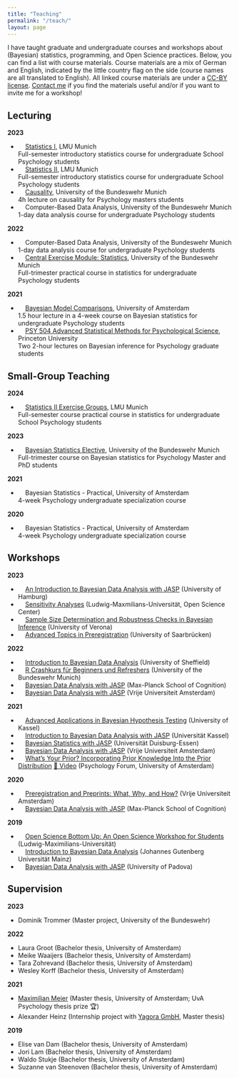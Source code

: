 ```yaml
---
title: "Teaching"
permalink: "/teach/"
layout: page
---
```


I have taught graduate and undergraduate courses and workshops about (Bayesian) statistics, programming, and Open Science practices. Below, you can find a list with course materials. Course materials are a mix of German and English, indicated by the little country flag on the side (course names are all translated to English). All linked course materials are under a [CC-BY license](https://creativecommons.org/licenses/by/4.0/deed.en). [Contact me](mailto:angelika.m.stefan@gmail.com) if you find the materials useful and/or if you want to invite me for a workshop!

## Lecturing

__2023__

- <img src="https://hatscripts.github.io/circle-flags/flags/de.svg" width="12"> [Statistics I](https://osf.io/cnztm/), LMU Munich  
Full-semester introductory statistics course for undergraduate School Psychology students 
- <img src="https://hatscripts.github.io/circle-flags/flags/de.svg" width="12"> [Statistics II](https://osf.io/evufh/), LMU Munich  
Full-semester introductory statistics course for undergraduate School Psychology students
- <img src="https://hatscripts.github.io/circle-flags/flags/de.svg" width="12"> [Causality](https://osf.io/u7anx/), University of the Bundeswehr Munich  
4h lecture on causality for Psychology masters students
- <img src="https://hatscripts.github.io/circle-flags/flags/de.svg" width="12"> Computer-Based Data Analysis, University of the Bundeswehr Munich  
1-day data analysis course for undergraduate Psychology students

__2022__
- <img src="https://hatscripts.github.io/circle-flags/flags/de.svg" width="12"> Computer-Based Data Analysis, University of the Bundeswehr Munich  
1-day data analysis course for undergraduate Psychology students
- <img src="https://hatscripts.github.io/circle-flags/flags/de.svg" width="12"> [Central Exercise Module: Statistics](https://osf.io/4bxnp/), University of the Bundeswehr Munich  
Full-trimester practical course in statistics for undergraduate Psychology students

__2021__
- <img src="https://hatscripts.github.io/circle-flags/flags/gb.svg" width="12"> [Bayesian Model Comparisons](https://osf.io/vap8g), University of Amsterdam  
1.5 hour lecture in a 4-week course on Bayesian statistics for undergraduate Psychology students
- <img src="https://hatscripts.github.io/circle-flags/flags/gb.svg" width="12"> [PSY 504 Advanced Statistical Methods for Psychological Science](https://osf.io/a4cm9/), Princeton University  
Two 2-hour lectures on Bayesian inference for Psychology graduate students

## Small-Group Teaching

__2024__

- <img src="https://hatscripts.github.io/circle-flags/flags/de.svg" width="12"> [Statistics II Exercise Groups](https://osf.io/hxyfn/), LMU Munich  
Full-semester course practical course in statistics for undergraduate School Psychology students

__2023__
- <img src="https://hatscripts.github.io/circle-flags/flags/de.svg" width="12"> [Bayesian Statistics Elective](https://osf.io/jecwn/), University of the Bundeswehr Munich  
Full-trimester course on Bayesian statistics for Psychology Master and PhD students

__2021__
- <img src="https://hatscripts.github.io/circle-flags/flags/gb.svg" width="12"> Bayesian Statistics - Practical, University of Amsterdam  
4-week Psychology undergraduate specialization course

__2020__
- <img src="https://hatscripts.github.io/circle-flags/flags/gb.svg" width="12"> Bayesian Statistics - Practical, University of Amsterdam  
4-week Psychology undergraduate specialization course

## Workshops

__2023__
- <img src="https://hatscripts.github.io/circle-flags/flags/gb.svg" width="12"> [An Introduction to Bayesian Data Analysis with JASP](https://osf.io/vfg8s) (University of Hamburg)
- <img src="https://hatscripts.github.io/circle-flags/flags/gb.svg" width="12"> [Sensitivity Analyses](https://osf.io/dxbv3) (Ludwig-Maxmilians-Universität, Open Science Center)
- <img src="https://hatscripts.github.io/circle-flags/flags/gb.svg" width="12"> [Sample Size Determination and Robustness Checks in Bayesian Inference](https://osf.io/byd72/) (University of Verona)
- <img src="https://hatscripts.github.io/circle-flags/flags/gb.svg" width="12"> [Advanced Topics in Preregistration](https://osf.io/gsdmb/) (University of Saarbrücken)

__2022__

- <img src="https://hatscripts.github.io/circle-flags/flags/gb.svg" width="12"> [Introduction to Bayesian Data Analysis](https://osf.io/ky42u/) (University of Sheffield)
- <img src="https://hatscripts.github.io/circle-flags/flags/de.svg" width="12"> [R Crashkurs für Beginners und Refreshers](https://osf.io/a3ut7) (University of the Bundeswehr Munich)
- <img src="https://hatscripts.github.io/circle-flags/flags/gb.svg" width="12"> [Bayesian Data Analysis with JASP](https://osf.io/jd9fe/) (Max-Planck School of Cognition)
- <img src="https://hatscripts.github.io/circle-flags/flags/gb.svg" width="12"> [Bayesian Data Analysis with JASP](https://osf.io/s7yqa/) (Vrije Universiteit Amsterdam)

__2021__
- <img src="https://hatscripts.github.io/circle-flags/flags/gb.svg" width="12"> [Advanced Applications in Bayesian Hypothesis Testing](https://osf.io/8kv6b/) (University of Kassel)
- <img src="https://hatscripts.github.io/circle-flags/flags/de.svg" width="12"> [Introduction to Bayesian Data Analysis with JASP](https://osf.io/8d3gy/) (Universität Kassel)
- <img src="https://hatscripts.github.io/circle-flags/flags/gb.svg" width="12"> [Bayesian Statistics with JASP](https://osf.io/enbfq/) (Universität Duisburg-Essen)
- <img src="https://hatscripts.github.io/circle-flags/flags/gb.svg" width="12"> [Bayesian Data Analysis with JASP](https://osf.io/s7yqa/) (Vrije Universiteit Amsterdam)
- <img src="https://hatscripts.github.io/circle-flags/flags/gb.svg" width="12"> [What’s Your Prior? Incorporating Prior Knowledge Into the Prior Distribution](https://psyres.uva.nl/events/psychology-forum/psychology-forum.html?cb#Psychology-Forum-3-Whats-your-prior--Angelika-Stefan--Julia-Haaf) [🎥 Video](https://i.vimeocdn.com/video/1046510279-c29c2d91c7dfb0e0d721275a6dfb84f9c969faae94df7001541ca0d904150f19-d?mw=6720&amp;mh=3780&amp;q=70) (Psychology Forum, University of Amsterdam)

__2020__
- <img src="https://hatscripts.github.io/circle-flags/flags/gb.svg" width="12"> [Preregistration and Preprints: What, Why, and How?](https://osf.io/kxsr3) (Vrije Universiteit Amsterdam)
- <img src="https://hatscripts.github.io/circle-flags/flags/gb.svg" width="12"> [Bayesian Data Analysis with JASP](https://osf.io/3wg6m/) (Max-Planck School of Cognition)

__2019__
- <img src="https://hatscripts.github.io/circle-flags/flags/de.svg" width="12"> [Open Science Bottom Up: An Open Science Workshop for Students ](https://osf.io/d6g73/)(Ludwig-Maximilians-Universität)
- <img src="https://hatscripts.github.io/circle-flags/flags/gb.svg" width="12"> [Introduction to Bayesian Data Analysis](https://osf.io/bdr4s/) (Johannes Gutenberg Universität Mainz)
- <img src="https://hatscripts.github.io/circle-flags/flags/gb.svg" width="12"> [Bayesian Data Analysis with JASP](https://osf.io/fscqm/) (University of Padova)



## Supervision

__2023__

- Dominik Trommer (Master project, University of the Bundeswehr)

__2022__

- Laura Groot (Bachelor thesis, University of Amsterdam)
- Meike Waaijers (Bachelor thesis, University of Amsterdam)
- Tara Zohrevand (Bachelor thesis, University of Amsterdam)
- Wesley Korff (Bachelor thesis, University of Amsterdam)

__2021__

- [Maximilian Meier](https://maxma1er.com/) (Master thesis, University of Amsterdam; UvA Psychology thesis prize :trophy:)
- Alexander Heinz (Internship project with [Yagora GmbH](https://www.yagora.com/), Master thesis)

__2019__
- Elise van Dam (Bachelor thesis, University of Amsterdam)
- Jori Lam (Bachelor thesis, University of Amsterdam)
- Waldo Stukje (Bachelor thesis, University of Amsterdam)
- Suzanne van Steenoven (Bachelor thesis, University of Amsterdam)